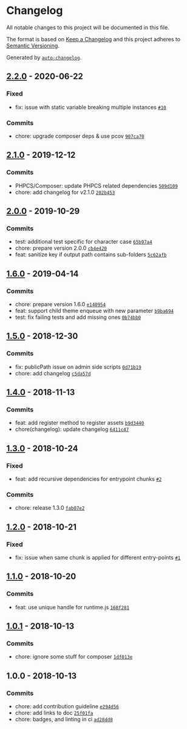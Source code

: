 # Changelog

All notable changes to this project will be documented in this file.

The format is based on [Keep a Changelog](http://keepachangelog.com/en/1.0.0/)
and this project adheres to [Semantic Versioning](http://semver.org/spec/v2.0.0.html).

Generated by [`auto-changelog`](https://github.com/CookPete/auto-changelog).

## [2.2.0](https://github.com/swashata/wpackio-enqueue/compare/2.1.0...2.2.0) - 2020-06-22

### Fixed

- fix: issue with static variable breaking multiple instances [`#10`](https://github.com/swashata/wpackio-enqueue/issues/10)

### Commits

- chore: upgrade composer deps & use pcov [`907ca70`](https://github.com/swashata/wpackio-enqueue/commit/907ca70a8c7bc98e2b583530c967bbcd4c7c071f)

## [2.1.0](https://github.com/swashata/wpackio-enqueue/compare/2.0.0...2.1.0) - 2019-12-12

### Commits

- PHPCS/Composer: update PHPCS related dependencies [`509d109`](https://github.com/swashata/wpackio-enqueue/commit/509d10906a9c6c78d2be51e3165ff1de1a70424f)
- chore: add changelog for v2.1.0 [`202b453`](https://github.com/swashata/wpackio-enqueue/commit/202b4535b2ada19a9f44bb6cc93d2d16251f6dc9)

## [2.0.0](https://github.com/swashata/wpackio-enqueue/compare/1.6.0...2.0.0) - 2019-10-29

### Commits

- test: additional test specific for character case [`65b97a4`](https://github.com/swashata/wpackio-enqueue/commit/65b97a46471676a27302de69e1521e9f18e51e5d)
- chore: prepare version 2.0.0 [`cb4e420`](https://github.com/swashata/wpackio-enqueue/commit/cb4e420a879ae4900d7336e2dcccc8dcc18aca44)
- feat: sanitize key if output path contains sub-folders [`5c62afb`](https://github.com/swashata/wpackio-enqueue/commit/5c62afb1567fbf105abae2c61ad5df12d614e85e)

## [1.6.0](https://github.com/swashata/wpackio-enqueue/compare/1.5.0...1.6.0) - 2019-04-14

### Commits

- chore: prepare version 1.6.0 [`e140954`](https://github.com/swashata/wpackio-enqueue/commit/e140954090275714843c2e33da00510d20c54638)
- feat: support child theme enqueue with new parameter [`b9ba694`](https://github.com/swashata/wpackio-enqueue/commit/b9ba694eeaec6fafaabe02b650a8eede247c0374)
- test: fix failing tests and add missing ones [`0b74bb0`](https://github.com/swashata/wpackio-enqueue/commit/0b74bb067e13e71fad4ce25bd31b677b036301e2)

## [1.5.0](https://github.com/swashata/wpackio-enqueue/compare/1.4.0...1.5.0) - 2018-12-30

### Commits

- fix: publicPath issue on admin side scripts [`0d71b19`](https://github.com/swashata/wpackio-enqueue/commit/0d71b19db112409fcf7aa478b1cf200575bc3840)
- chore: add changelog [`c5da57d`](https://github.com/swashata/wpackio-enqueue/commit/c5da57d83a137ef4a335b4a332026ff7ab25f55e)

## [1.4.0](https://github.com/swashata/wpackio-enqueue/compare/1.3.0...1.4.0) - 2018-11-13

### Commits

- feat: add register method to register assets [`b9d3440`](https://github.com/swashata/wpackio-enqueue/commit/b9d3440152374502b5b82a030c43c3d729c88979)
- chore(changelog): update changelog [`6411c47`](https://github.com/swashata/wpackio-enqueue/commit/6411c4781ed58e62f746e01d081fd1838a212edf)

## [1.3.0](https://github.com/swashata/wpackio-enqueue/compare/1.2.0...1.3.0) - 2018-10-24

### Fixed

- feat: add recursive dependencies for entrypoint chunks [`#2`](https://github.com/swashata/wpackio-enqueue/issues/2)

### Commits

- chore: release 1.3.0 [`fab07e2`](https://github.com/swashata/wpackio-enqueue/commit/fab07e22707ad0767eb18b60a35253ff1f5d22ff)

## [1.2.0](https://github.com/swashata/wpackio-enqueue/compare/1.1.0...1.2.0) - 2018-10-21

### Fixed

- fix: issue when same chunk is applied for different entry-points [`#1`](https://github.com/swashata/wpackio-enqueue/issues/1)

## [1.1.0](https://github.com/swashata/wpackio-enqueue/compare/1.0.1...1.1.0) - 2018-10-20

### Commits

- feat: use unique handle for runtime.js [`168f281`](https://github.com/swashata/wpackio-enqueue/commit/168f2816232b2eb2c2686ef51603eb253981f631)

## [1.0.1](https://github.com/swashata/wpackio-enqueue/compare/1.0.0...1.0.1) - 2018-10-13

### Commits

- chore: ignore some stuff for composer [`1df013e`](https://github.com/swashata/wpackio-enqueue/commit/1df013e09974fac27cc9f9cb28da769a44d958d8)

## 1.0.0 - 2018-10-13

### Commits

- chore: add contribution guideline [`e294d56`](https://github.com/swashata/wpackio-enqueue/commit/e294d56f79e4f719bb7ca0815fb06b045429794e)
- chore: add links to doc [`25f01fa`](https://github.com/swashata/wpackio-enqueue/commit/25f01faa73b57f7129fc1ebd02d2fa67ffaa074e)
- chore: badges, and linting in ci [`ad28dd8`](https://github.com/swashata/wpackio-enqueue/commit/ad28dd8acf23cad3cf855ef25d0bf201a52d79bc)
